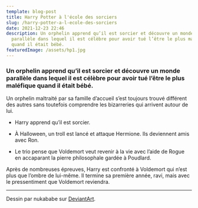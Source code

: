 ```yaml
---
template: blog-post
title: Harry Potter à l'école des sorciers
slug: /harry-potter-a-l-ecole-des-sorciers
date: 2021-12-23 22:46
description: Un orphelin apprend qu’il est sorcier et découvre un monde
  parallèle dans lequel il est célèbre pour avoir tué l’être le plus maléfique
  quand il était bébé.
featuredImage: /assets/hp1.jpg
---
```

### Un orphelin apprend qu’il est sorcier et découvre un monde parallèle dans lequel il est célèbre pour avoir tué l’être le plus maléfique quand il était bébé.

Un orphelin maltraité par sa famille d’accueil s’est toujours trouvé différent des autres sans toutefois comprendre les bizarreries qui arrivent autour de lui.

- Harry apprend qu’il est sorcier.

- À Halloween, un troll est lancé et attaque Hermione. Ils deviennent amis avec Ron.

- Le trio pense que Voldemort veut revenir à la vie avec l’aide de Rogue en accaparant la pierre philosophale gardée à Poudlard.

Après de nombreuses épreuves, Harry est confronté à Voldemort qui n’est plus que l’ombre de lui-même. Il termine sa première année, ravi, mais avec le pressentiment que Voldemort reviendra.

- - -

Dessin par nukababe sur [DeviantArt](https://www.deviantart.com/nukababe/art/Harry-Potter-Chibi-Fanart-806018367).